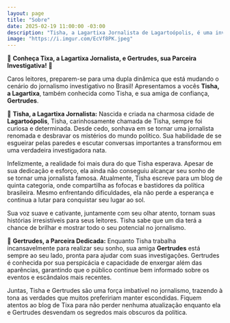 ```yaml
---
layout: page
title: "Sobre"
date: 2025-02-19 11:00:00 -03:00
description: "Tisha, a Lagartixa Jornalista de Lagartoópolis, é uma investigadora nata que, junto com sua parceira Gertrudes, desvenda os mistérios da política brasileira. 🦎✨"
image: "https://i.imgur.com/EcVf8PK.jpeg"
---
```

🌟 **Conheça Tixa, a Lagartixa Jornalista, e Gertrudes, sua Parceira Investigativa!** 🌟

Caros leitores, preparem-se para uma dupla dinâmica que está mudando o cenário do jornalismo investigativo no Brasil! Apresentamos a vocês **Tisha, a Lagartixa**, também conhecida como Tisha, e sua amiga de confiança, **Gertrudes**.

🦎 **Tisha, a Lagartixa Jornalista:**
Nascida e criada na charmosa cidade de **Lagartoópolis**, Tisha, carinhosamente chamada de Tisha, sempre foi curiosa e determinada. Desde cedo, sonhava em se tornar uma jornalista renomada e desbravar os mistérios do mundo político. Sua habilidade de se esgueirar pelas paredes e escutar conversas importantes a transformou em uma verdadeira investigadora nata.

Infelizmente, a realidade foi mais dura do que Tisha esperava. Apesar de sua dedicação e esforço, ela ainda não conseguiu alcançar seu sonho de se tornar uma jornalista famosa. Atualmente, Tisha escreve para um blog de quinta categoria, onde compartilha as fofocas e bastidores da política brasileira. Mesmo enfrentando dificuldades, ela não perde a esperança e continua a lutar para conquistar seu lugar ao sol.

Sua voz suave e cativante, juntamente com seu olhar atento, tornam suas histórias irresistíveis para seus leitores. Tisha sabe que um dia terá a chance de brilhar e mostrar todo o seu potencial no jornalismo.

🐾 **Gertrudes, a Parceira Dedicada:**
Enquanto Tisha trabalha incansavelmente para realizar seu sonho, sua amiga **Gertrudes** está sempre ao seu lado, pronta para ajudar com suas investigações. Gertrudes é conhecida por sua perspicácia e capacidade de enxergar além das aparências, garantindo que o público continue bem informado sobre os eventos e escândalos mais recentes.

Juntas, Tisha e Gertrudes são uma força imbatível no jornalismo, trazendo à tona as verdades que muitos prefeririam manter escondidas. Fiquem atentos ao blog de Tixa para não perder nenhuma atualização enquanto ela e Gertrudes desvendam os segredos mais obscuros da política.
